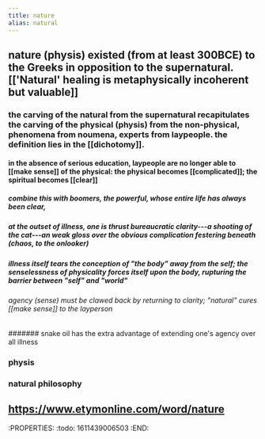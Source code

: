 ```yaml
---
title: nature
alias: natural
---
```


## nature (physis) existed (from at least 300BCE) to the Greeks in opposition to the supernatural. [['Natural' healing is metaphysically incoherent but valuable]]
### the carving of the natural from the supernatural recapitulates the carving of the physical (physis) from the non-physical, phenomena from noumena, experts from laypeople. the definition lies in the [[dichotomy]].
#### in the absence of serious education, laypeople are no longer able to [[make sense]] of the physical: the physical becomes [[complicated]]; the spiritual becomes [[clear]]
##### combine this with boomers, the powerful, whose entire life has always been clear,
##### at the outset of illness, one is thrust bureaucratic clarity---a shooting of the cat---an weak gloss over the obvious complication festering beneath (chaos, to the onlooker)
##### illness itself tears the conception of "the body" away from the self; the *senselessness* of physicality forces itself upon the body, rupturing the barrier between "self" and "world"
###### agency (sense) must be clawed back by returning to clarity; "natural" cures [[make sense]] to the layperson
####### snake oil has the extra advantage of extending one's agency over all illness
### physis
### natural philosophy
## https://www.etymonline.com/word/nature
:PROPERTIES:
:todo: 1611439006503
:END:
